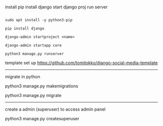 install pip
install django
start django proj
run server


```

sudo apt install -y python3-pip

pip install django

django-admin startproject <name>

django-admin startapp core

python3 manage.py runserver

```
template set up
https://github.com/tomitokko/django-social-media-template

---

migrate in python

python3 manage.py makemigrations

python3 manage.py migrate

---

create a admin (superuser) to access admin panel

python3 manage.py createsuperuser

